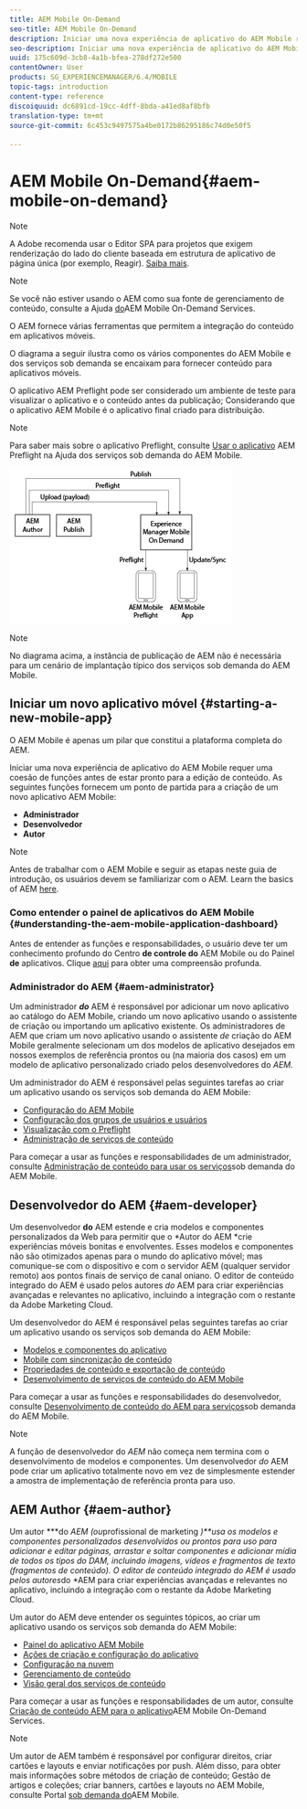 ```yaml
---
title: AEM Mobile On-Demand
seo-title: AEM Mobile On-Demand
description: Iniciar uma nova experiência de aplicativo do AEM Mobile requer uma coesão de funções antes de estar pronto para a edição de conteúdo. Siga esta página para começar a usar os serviços sob demanda do AEM Mobile.
seo-description: Iniciar uma nova experiência de aplicativo do AEM Mobile requer uma coesão de funções antes de estar pronto para a edição de conteúdo. Siga esta página para começar a usar os serviços sob demanda do AEM Mobile.
uuid: 175c609d-3cb8-4a1b-bfea-278df272e500
contentOwner: User
products: SG_EXPERIENCEMANAGER/6.4/MOBILE
topic-tags: introduction
content-type: reference
discoiquuid: dc6891cd-19cc-4dff-8bda-a41ed8af8bfb
translation-type: tm+mt
source-git-commit: 6c453c9497575a4be0172b86295186c74d0e50f5

---
```



# AEM Mobile On-Demand{#aem-mobile-on-demand}

>[!NOTE]
>
>A Adobe recomenda usar o Editor SPA para projetos que exigem renderização do lado do cliente baseada em estrutura de aplicativo de página única (por exemplo, Reagir). [Saiba mais](/help/sites-developing/spa-overview.md).

>[!NOTE]
>
>Se você não estiver usando o AEM como sua fonte de gerenciamento de conteúdo, consulte a Ajuda [do](https://helpx.adobe.com/digital-publishing-solution/topics.html)AEM Mobile On-Demand Services.

O AEM fornece várias ferramentas que permitem a integração do conteúdo em aplicativos móveis.

O diagrama a seguir ilustra como os vários componentes do AEM Mobile e dos serviços sob demanda se encaixam para fornecer conteúdo para aplicativos móveis.

O aplicativo AEM Preflight pode ser considerado um ambiente de teste para visualizar o aplicativo e o conteúdo antes da publicação; Considerando que o aplicativo AEM Mobile é o aplicativo final criado para distribuição.

>[!NOTE]
>
>Para saber mais sobre o aplicativo Preflight, consulte [Usar o aplicativo](https://helpx.adobe.com/digital-publishing-solution/help/preflight-app.html) AEM Preflight na Ajuda dos serviços sob demanda do AEM Mobile.

![chlimage_1-171](assets/chlimage_1-171.png)

>[!NOTE]
>
>No diagrama acima, a instância de publicação de AEM não é necessária para um cenário de implantação típico dos serviços sob demanda do AEM Mobile.

## Iniciar um novo aplicativo móvel {#starting-a-new-mobile-app}

O AEM Mobile é apenas um pilar que constitui a plataforma completa do AEM.

Iniciar uma nova experiência de aplicativo do AEM Mobile requer uma coesão de funções antes de estar pronto para a edição de conteúdo. As seguintes funções fornecem um ponto de partida para a criação de um novo aplicativo AEM Mobile:

* **Administrador**
* **Desenvolvedor**
* **Autor**

>[!NOTE]
>
>Antes de trabalhar com o AEM Mobile e seguir as etapas neste guia de introdução, os usuários devem se familiarizar com o AEM. Learn the basics of AEM [here](/help/sites-deploying/deploy.md).

### Como entender o painel de aplicativos do AEM Mobile {#understanding-the-aem-mobile-application-dashboard}

Antes de entender as funções e responsabilidades, o usuário deve ter um conhecimento profundo do Centro **de controle do** AEM Mobile ou do Painel **de** aplicativos. Clique [aqui](/help/mobile/mobile-apps-ondemand-application-dashboard.md) para obter uma compreensão profunda.

### Administrador do AEM {#aem-administrator}

Um administrador ***do*** AEM é responsável por adicionar um novo aplicativo ao catálogo do AEM Mobile, criando um novo aplicativo usando o assistente de criação ou importando um aplicativo existente. Os administradores de AEM que criam um novo aplicativo usando o assistente *de* criação do AEM Mobile geralmente selecionam um dos modelos de aplicativo desejados em nossos exemplos de referência prontos ou (na maioria dos casos) em um modelo de aplicativo personalizado criado pelos desenvolvedores do *AEM.*

Um administrador do AEM é responsável pelas seguintes tarefas ao criar um aplicativo usando os serviços sob demanda do AEM Mobile:

* [Configuração do AEM Mobile](/help/mobile/aem-mobile-setup.md)
* [Configuração dos grupos de usuários e usuários](/help/mobile/aem-mobile-configure-users.md)
* [Visualização com o Preflight](/help/mobile/aem-mobile-manage-ondemand-services.md)
* [Administração de serviços de conteúdo](/help/mobile/developing-content-services.md)

Para começar a usar as funções e responsabilidades de um administrador, consulte [Administração de conteúdo para usar os serviços](/help/mobile/aem-mobile.md)sob demanda do AEM Mobile.

## Desenvolvedor do AEM {#aem-developer}

Um desenvolvedor **do** AEM estende e cria modelos e componentes personalizados da Web para permitir que o *Autor do AEM *crie experiências móveis bonitas e envolventes. Esses modelos e componentes não são otimizados apenas para o mundo do aplicativo móvel; mas comunique-se com o dispositivo e com o servidor AEM (qualquer servidor remoto) aos pontos finais de serviço de canal oniano. O editor de conteúdo integrado do AEM é usado pelos autores *do* AEM para criar experiências avançadas e relevantes no aplicativo, incluindo a integração com o restante da Adobe Marketing Cloud.

Um desenvolvedor do AEM é responsável pelas seguintes tarefas ao criar um aplicativo usando os serviços sob demanda do AEM Mobile:

* [Modelos e componentes do aplicativo](/help/mobile/app-templates-and-components1.md)
* [Mobile com sincronização de conteúdo](/help/mobile/mobile-ondemand-contentsync.md)
* [Propriedades de conteúdo e exportação de conteúdo](/help/mobile/on-demand-content-properties-exporting.md)
* [Desenvolvimento de serviços de conteúdo do AEM Mobile](/help/mobile/developing-content-services.md)

Para começar a usar as funções e responsabilidades do desenvolvedor, consulte [Desenvolvimento de conteúdo do AEM para serviços](/help/mobile/aem-mobile-on-demand.md)sob demanda do AEM Mobile.

>[!NOTE]
>
>A função de desenvolvedor do *AEM* não começa nem termina com o desenvolvimento de modelos e componentes. Um desenvolvedor *do* AEM pode criar um aplicativo totalmente novo em vez de simplesmente estender a amostra de implementação de referência pronta para uso.

## AEM Author {#aem-author}

Um autor ***do *AEM (ou*profissional de marketing *)**usa os modelos e componentes personalizados desenvolvidos ou prontos para uso para adicionar e editar páginas, arrastar e soltar componentes e adicionar mídia de todos os tipos do DAM, incluindo imagens, vídeos e fragmentos de texto (fragmentos de conteúdo). O editor de conteúdo integrado do AEM é usado pelos autores*do *AEM para criar experiências avançadas e relevantes no aplicativo, incluindo a integração com o restante da Adobe Marketing Cloud.

Um autor do AEM deve entender os seguintes tópicos, ao criar um aplicativo usando os serviços sob demanda do AEM Mobile:

* [Painel do aplicativo AEM Mobile](/help/mobile/mobile-apps-ondemand-application-dashboard.md)
* [Ações de criação e configuração do aplicativo](/help/mobile/mobile-apps-ondemand-application-create-configure-action.md)
* [Configuração na nuvem](/help/mobile/mobile-on-demand-associating-an-on-demand-app-to-cloud-configuration.md)
* [Gerenciamento de conteúdo](/help/mobile/mobile-apps-ondemand-manage-content-ondemand.md)
* [Visão geral dos serviços de conteúdo](/help/mobile/develop-content-as-a-service.md)

Para começar a usar as funções e responsabilidades de um autor, consulte [Criação de conteúdo AEM para o aplicativo](/help/mobile/mobile-apps-ondemand.md)AEM Mobile On-Demand Services.

>[!NOTE]
>
>Um autor de AEM também é responsável por configurar direitos, criar cartões e layouts e enviar notificações por push. Além disso, para obter mais informações sobre métodos de criação de conteúdo; Gestão de artigos e coleções; criar banners, cartões e layouts no AEM Mobile, consulte Portal [sob demanda do](https://helpx.adobe.com/digital-publishing-solution/topics.html#dynamicpod_reference_2)AEM Mobile.

